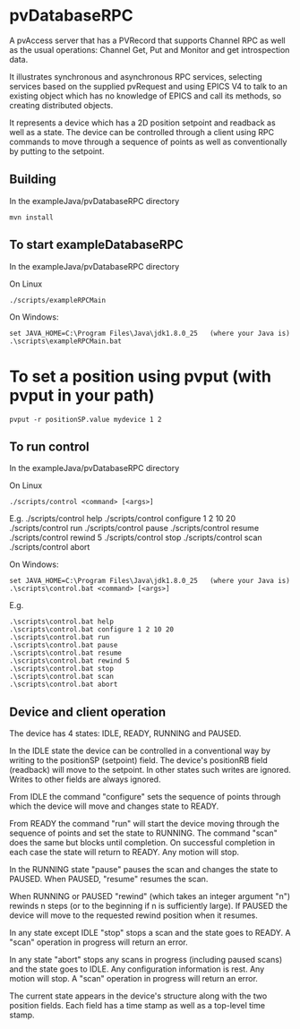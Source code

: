 # pvDatabaseRPC

A pvAccess server that has a PVRecord that supports Channel RPC as well as
the usual operations: Channel Get, Put and Monitor and get introspection
data.

It illustrates synchronous and asynchronous RPC services, selecting services
based on the supplied pvRequest and using EPICS V4 to talk to an existing
object which has no knowledge of EPICS and call its methods, so creating 
distributed objects.

It represents a device which has a 2D position setpoint and readback as well
as a state. The device can be controlled through a client using RPC commands
to move through a sequence of points as well as conventionally by putting to
the setpoint.

## Building

In the exampleJava/pvDatabaseRPC directory

    mvn install
    

## To start exampleDatabaseRPC

In the exampleJava/pvDatabaseRPC directory

On Linux

    ./scripts/exampleRPCMain

On Windows:

    set JAVA_HOME=C:\Program Files\Java\jdk1.8.0_25   (where your Java is)
    .\scripts\exampleRPCMain.bat

# To set a position using pvput (with pvput in your path)

    pvput -r positionSP.value mydevice 1 2

## To run control

In the exampleJava/pvDatabaseRPC directory

On Linux

    ./scripts/control <command> [<args>]

E.g.
    ./scripts/control help
    ./scripts/control configure 1 2 10 20
    ./scripts/control run
    ./scripts/control pause
    ./scripts/control resume
    ./scripts/control rewind 5
    ./scripts/control stop
    ./scripts/control scan
    ./scripts/control abort

On Windows:

    set JAVA_HOME=C:\Program Files\Java\jdk1.8.0_25   (where your Java is)
    .\scripts\control.bat <command> [<args>]

E.g.

    .\scripts\control.bat help
    .\scripts\control.bat configure 1 2 10 20
    .\scripts\control.bat run
    .\scripts\control.bat pause
    .\scripts\control.bat resume
    .\scripts\control.bat rewind 5
    .\scripts\control.bat stop
    .\scripts\control.bat scan
    .\scripts\control.bat abort


## Device and client operation

The device has 4 states: IDLE, READY, RUNNING and PAUSED.

In the IDLE state the device can be controlled in a conventional way by
writing to the positionSP (setpoint) field. The device's positionRB field
(readback) will move to the setpoint. In other states such writes
are ignored. Writes to other fields are always ignored.

From IDLE the command "configure" sets the sequence of points through which
the device will move and changes state to READY.

From READY the command "run" will start the device moving through the sequence
of points and set the state to RUNNING. The command "scan" does the same but
blocks until completion. On successful completion in each case the state will
return to READY. Any motion will stop. 

In the RUNNING state "pause" pauses the scan and changes the state to PAUSED.
When PAUSED, "resume" resumes the scan.

When RUNNING or PAUSED "rewind" (which takes an integer argument "n") rewinds
n steps (or to the beginning if n is sufficiently large). If PAUSED the device
will move to the requested rewind position when it resumes.

In any state except IDLE "stop" stops a scan and the state goes to READY.
A "scan" operation in progress will return an error.

In any state "abort" stops any scans in progress (including paused scans) and
the state goes to IDLE. Any configuration information is rest. Any motion will
stop. A "scan" operation in progress will return an error.


The current state appears in the device's structure along with the two
position fields. Each field has a time stamp as well as a top-level time
stamp.

